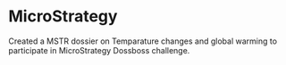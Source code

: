 # MicroStrategy
Created a MSTR dossier on Temparature changes and global warming to participate in MicroStrategy Dossboss challenge.
